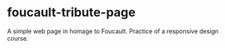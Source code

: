 # foucault-tribute-page
A simple web page in homage to Foucault. Practice of a responsive design course.
